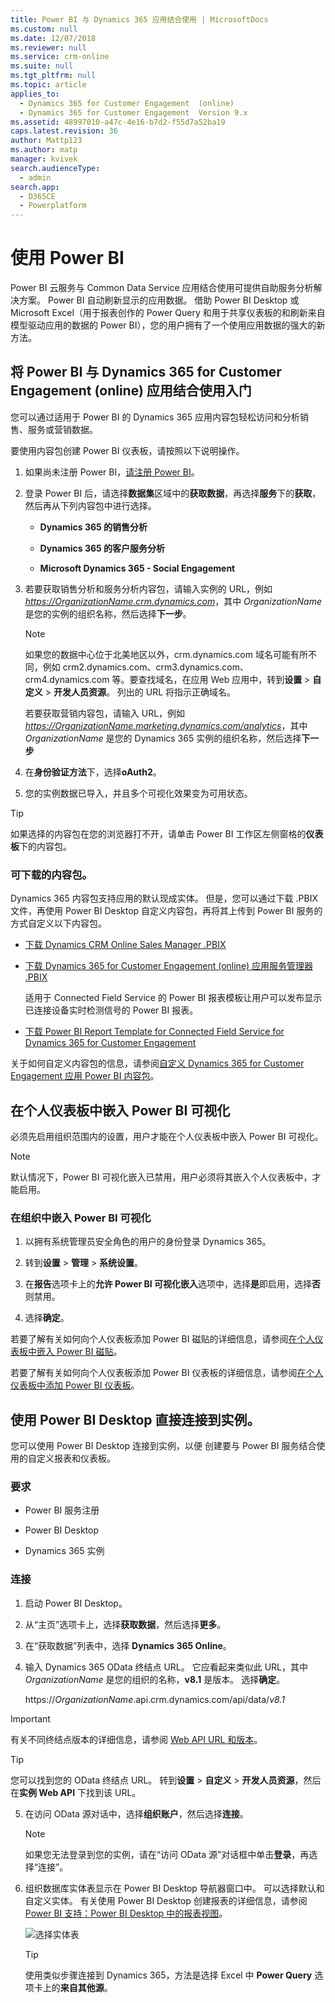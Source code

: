 ```yaml
---
title: Power BI 与 Dynamics 365 应用结合使用 | MicrosoftDocs
ms.custom: null
ms.date: 12/07/2018
ms.reviewer: null
ms.service: crm-online
ms.suite: null
ms.tgt_pltfrm: null
ms.topic: article
applies_to:
  - Dynamics 365 for Customer Engagement  (online)
  - Dynamics 365 for Customer Engagement  Version 9.x
ms.assetid: 48997010-a47c-4e16-b7d2-f55d7a52ba19
caps.latest.revision: 36
author: Mattp123
ms.author: matp
manager: kvivek
search.audienceType:
  - admin
search.app:
  - D365CE
  - Powerplatform
---
```

# <a name="use-power-bi"></a>使用 Power BI

Power BI 云服务与 Common Data Service 应用结合使用可提供自助服务分析解决方案。 Power BI 自动刷新显示的应用数据。 借助 Power BI Desktop 或 Microsoft Excel（用于报表创作的 Power Query 和用于共享仪表板的和刷新来自模型驱动应用的数据的 Power BI），您的用户拥有了一个使用应用数据的强大的新方法。  
  
<a name="PowerBIGetstarted"></a>   
## <a name="get-started-using-power-bi-with-dynamics-365-for-customer-engagement-apps-online"></a>将 Power BI 与 Dynamics 365 for Customer Engagement (online) 应用结合使用入门  
 您可以通过适用于 Power BI 的 Dynamics 365 应用内容包轻松访问和分析销售、服务或营销数据。  
  
 要使用内容包创建 Power BI 仪表板，请按照以下说明操作。  
  
1. 如果尚未注册 Power BI，[请注册 Power BI](http://powerbi.com/)。  
  
2. 登录 Power BI 后，请选择**数据集**区域中的**获取数据**，再选择**服务**下的**获取**，然后再从下列内容包中进行选择。  
  
   - **Dynamics 365 的销售分析**  
  
   - **Dynamics 365 的客户服务分析**  
  
   - **Microsoft Dynamics 365 - Social Engagement**  
  
3. 若要获取销售分析和服务分析内容包，请输入实例的 URL，例如 *<https://OrganizationName.crm.dynamics.com>*，其中 *OrganizationName* 是您的实例的组织名称，然后选择**下一步**。  
  
   > [!NOTE]
   >  如果您的数据中心位于北美地区以外，crm.dynamics.com 域名可能有所不同，例如 crm2.dynamics.com、crm3.dynamics.com、crm4.dynamics.com 等。要查找域名，在应用 Web 应用中，转到**设置** > **自定义** > **开发人员资源**。 列出的 URL 将指示正确域名。  
  
    若要获取营销内容包，请输入 URL，例如 *<https://OrganizationName.marketing.dynamics.com/analytics>*，其中 *OrganizationName* 是您的 Dynamics 365 实例的组织名称，然后选择**下一步**  
  
4. 在**身份验证方法**下，选择**oAuth2**。  
  
5. 您的实例数据已导入，并且多个可视化效果变为可用状态。  
  
> [!TIP]
>  如果选择的内容包在您的浏览器打不开，请单击 Power BI 工作区左侧窗格的**仪表板**下的内容包。  
  
### <a name="content-packs-available-for-download"></a>可下载的内容包。  
 Dynamics 365 内容包支持应用的默认现成实体。 但是，您可以通过下载 .PBIX 文件，再使用 Power BI Desktop 自定义内容包，再将其上传到 Power BI 服务的方式自定义以下内容包。  
  
- [下载 Dynamics CRM Online Sales Manager .PBIX](http://download.microsoft.com/download/9/2/B/92BCBDCE-CE01-4BC9-A306-2A92653B683E/Sales%20Manager.pbix)  
  
- [下载 Dynamics 365 for Customer Engagement (online) 应用服务管理器 .PBIX](http://download.microsoft.com/download/9/2/B/92BCBDCE-CE01-4BC9-A306-2A92653B683E/Customer%20Service%20Manager.pbix)  
  
  适用于 Connected Field Service 的 Power BI 报表模板让用户可以发布显示已连接设备实时检测信号的 Power BI 报表。  
  
- [下载 Power BI Report Template for Connected Field Service for Dynamics 365 for Customer Engagement](http://download.microsoft.com/download/E/B/5/EB5ED97A-A36A-4CAE-8C04-333A1E463B4F/PowerBI%20Report%20Template%20for%20Connected%20Field%20Service%20for%20Microsoft%20Dynamics%20365.pbix)  
  
 关于如何自定义内容包的信息，请参阅[自定义 Dynamics 365 for Customer Engagement 应用 Power BI 内容包](customize-power-bi-content-packs.md)。 
  
<a name="BPI_embed"></a>   
## <a name="embed-power-bi-visualizations-on-personal-dashboards"></a>在个人仪表板中嵌入 Power BI 可视化  
 必须先启用组织范围内的设置，用户才能在个人仪表板中嵌入 Power BI 可视化。  
  
> [!NOTE]
>  默认情况下，Power BI 可视化嵌入已禁用，用户必须将其嵌入个人仪表板中，才能启用。  
  
### <a name="enable-power-bi-visualizations-in-the-organization"></a>在组织中嵌入 Power BI 可视化  
  
1. 以拥有系统管理员安全角色的用户的身份登录 Dynamics 365。  
  
2. 转到**设置** > **管理** > **系统设置**。  
  
3. 在**报告**选项卡上的**允许 Power BI 可视化嵌入**选项中，选择**是**即启用，选择**否**则禁用。  
  
4. 选择**确定**。  
  
若要了解有关如何向个人仪表板添加 Power BI 磁贴的详细信息，请参阅[在个人仪表板中嵌入 Power BI 磁贴](/dynamics365/customer-engagement/on-premises/basics/add-edit-power-bi-visualizations-dashboard.md#embed--power-bi-tiles-on-your-personal-dashboard)。  
  
若要了解有关如何向个人仪表板添加 Power BI 仪表板的详细信息，请参阅[在个人仪表板中添加 Power BI 仪表板](/dynamics365/customer-engagement/on-premises/basics/add-edit-power-bi-visualizations-dashboard.md)。  
  
<a name="CRMOnline_PBIDesktop"></a>   
## <a name="use-power-bi-desktop-to-connect-directly-to-your-instance"></a>使用 Power BI Desktop 直接连接到实例。  
 您可以使用 Power BI Desktop 连接到实例，以便 创建要与 Power BI 服务结合使用的自定义报表和仪表板。  
  
### <a name="requirements"></a>要求  
  
- Power BI 服务注册  
  
- Power BI Desktop  
  
- Dynamics 365 实例  
  
### <a name="connect"></a>连接  
  
1. 启动 Power BI Desktop。  
  
2. 从“主页”选项卡上，选择**获取数据**，然后选择**更多**。  
  
3. 在“获取数据”列表中，选择 **Dynamics 365 Online**。  
  
4. 输入 Dynamics 365 OData 终结点 URL。 它应看起来类似此 URL，其中 *OrganizationName* 是您的组织的名称，**v8.1** 是版本。 选择**确定**。  
  
    https://<em>OrganizationName</em>.api.crm.dynamics.com/api/data/*v8.1*  
  
> [!IMPORTANT]
> 有关不同终结点版本的详细信息，请参阅 [Web API URL 和版本]( https://msdn.microsoft.com/library/gg334391.aspx#bkmk_url_and_versions)。
 
> [!TIP]
>  您可以找到您的 OData 终结点 URL。 转到**设置** > **自定义** > **开发人员资源**，然后在**实例 Web API** 下找到该 URL。  
  
5. 在访问 OData 源对话中，选择**组织账户**，然后选择**连接**。  
  
   > [!NOTE]
   >  如果您无法登录到您的实例，请在“访问 OData 源”对话框中单击**登录**，再选择“连接”。  
  
6. 组织数据库实体表显示在 Power BI Desktop 导航器窗口中。 可以选择默认和自定义实体。 有关使用 Power BI Desktop 创建报表的详细信息，请参阅 [Power BI 支持：Power BI Desktop 中的报表视图](https://powerbi.microsoft.com/documentation/powerbi-desktop-report-view/)。  
  
   ![选择实体表](media/pbi-select-entity-table.PNG "选择实体表")  
  
   > [!TIP]
   >  使用类似步骤连接到 Dynamics 365，方法是选择 Excel 中 **Power Query** 选项卡上的**来自其他源**。  
  

